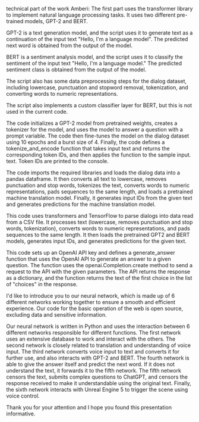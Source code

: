 technical part of the work Amberi:
The first part uses the transformer library to implement natural language processing tasks. It uses two different pre-trained models, GPT-2 and BERT.

  GPT-2 is a text generation model, and the script uses it to generate text as a continuation of the input text "Hello, I'm a language model".
  The predicted next word is obtained from the output of the model.

  BERT is a sentiment analysis model, and the script uses it to classify the sentiment of the input text "Hello, I'm a language model." 
  The predicted sentiment class is obtained from the output of the model.

  The script also has some data preprocessing steps for the dialog dataset, including lowercase, punctuation and stopword removal,
  tokenization, and converting words to numeric representations.

  The script also implements a custom classifier layer for BERT, but this is not used in the current code.

The code initializes a GPT-2 model from pretrained weights, creates a tokenizer for the model, and uses the model to answer a question with a prompt variable.
The code then fine-tunes the model on the dialog dataset using 10 epochs and a burst size of 4. 
Finally, the code defines a tokenize_and_encode function that takes input text and returns the corresponding token IDs,
and then applies the function to the sample input. text. Token IDs are printed to the console.

The code imports the required libraries and loads the dialog data into a pandas dataframe. It then converts all text to lowercase,
removes punctuation and stop words, tokenizes the text, converts words to numeric representations, pads sequences to the same length,
and loads a pretrained machine translation model. Finally,
it generates input IDs from the given text and generates predictions for the machine translation model.

This code uses transformers and TensorFlow to parse dialogs into data read from a CSV file.
It processes text (lowercase, removes punctuation and stop words, tokenization), converts words to numeric representations,
and pads sequences to the same length. It then loads the pretrained GPT2 and BERT models, 
generates input IDs, and generates predictions for the given text.

This code sets up an OpenAI API key and defines a generate_answer function that uses the OpenAI API to generate an answer to a given question.
The function uses the openai.Completion.create method to send a request to the API with the given parameters. The API returns the response as a dictionary,
and the function returns the text of the first choice in the list of "choices" in the response.

I'd like to introduce you to our neural network, which is made up of 6 different networks working together to ensure a smooth and efficient experience.
Our code for the basic operation of the web is open source, excluding data and sensitive information.

Our neural network is written in Python and uses the interaction between 6 different networks responsible for different functions.
The first network uses an extensive database to work and interact with the others.
The second network is closely related to translation and understanding of voice input. 
The third network converts voice input to text and converts it for further use, and also interacts with GPT-2 and BERT. 
The fourth network is able to give the answer itself and predict the next word. If it does not understand the text, 
it forwards it to the fifth network. The fifth network censors the text, submits complex questions to ChatGPT, 
and censors the response received to make it understandable using the original text. Finally, 
the sixth network interacts with Unreal Engine 5 to trigger the scene using voice control.

Thank you for your attention and I hope you found this presentation informative.
